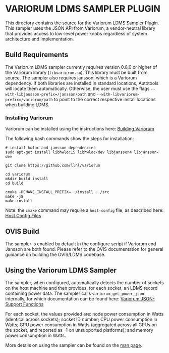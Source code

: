 VARIORUM LDMS SAMPLER PLUGIN
=========================

This directory contains the source for the Variorum LDMS Sampler Plugin.
This sampler uses the JSON API from Variorum, a vendor-neutral library
that provides access to low-level power knobs regardless of system
architecture and implementation.

Build Requirements
------------------

The Variorum LDMS sampler currently requires version 0.8.0 or higher
of the Variorum library (``libvariorum.so``). This library must be built
from source. The sampler also requires jansson, which is a Variorum
dependency. If both libraries are installed in standard locations,
Autotools will locate them automatically. Otherwise, the user must use
the flags ``--with-libjansson-prefix=/jansson/path`` and ``--with-libvariorum-prefix=/variorum/path``
to point to the correct respective install locations when building LDMS.

### Installing Variorum

Variorum can be installed using the instructions here:
[Building Variorum](https://variorum.readthedocs.io/en/latest/BuildingVariorum.html)

The following bash commands show the steps for installation:

    # install hwloc and jansson dependencies
    sudo apt-get install libhwloc15 libhwloc-dev libjansson4 libjansson-dev

    git clone https://github.com/llnl/variorum

    cd variorum
    mkdir build install
    cd build

    cmake -DCMAKE_INSTALL_PREFIX=../install ../src
    make -j8
    make install

Note: the ``cmake`` command may require a ``host-config`` file, as
described here: [Host Config Files](https://variorum.readthedocs.io/en/latest/BuildingVariorum.html#host-config-files)

OVIS Build
----------

The sampler is enabled by default in the configure script
if Variorum and Jansson are both found. Please refer to the OVIS documentation
for general guidance on building the OVIS/LDMS codebase.

Using the Variorum LDMS Sampler
----------------------------

The sampler, when configured, automatically detects the number of sockets
on the host machine and then provides, for each socket, an LDMS record
containing power data. The sampler calls ``variorum_get_power_json``
internally, for which documentation can be found here:
[Variorum JSON-Support Functions](https://variorum.readthedocs.io/en/latest/api/json_support_functions.html)

For each socket, the values provided are: node power consumption in Watts (identical across sockets);
socket ID number; CPU power consumption in Watts;
GPU power consumption in Watts (aggregated across all GPUs on the socket, and
reported as -1 on unsupported platforms); and
memory power consumption in Watts.

More details on using the sampler can be found on the
[man page](variorum_sampler.man).
